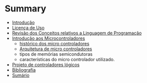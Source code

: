 # Summary

* [Introdução](README.md)
* [Licença de Uso](LICENCA.md)
* [Revisão dos Conceitos relativos a Linguagem de Programação](revisao.md)
* [Introdução aos Microcontroladores](introdução_aos_microcontroladores/indroducao.md)
   * [histórico dos micro controladores](introducao_aos_microcontroladores\historico.md)
   * [Arquitetura de micro controladores](introducao_aos_microcontroladores/arquitetura.md)
   * tipos de memórias semicondutoras
   * características do micro controlador utilizado.
* [Projeto de controladores lógicos](projeto-de-controladores-lógicos/projeto.md)
* [Bibliografia](bibliografia.md)
* [Sumário](SUMMARY.md)

